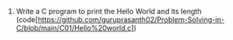 1. Write a C program to print the Hello World and its length (code[https://github.com/guruprasanth02/Problem-Solving-in-C/blob/main/C01/Hello%20world.c])
